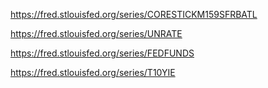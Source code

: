 https://fred.stlouisfed.org/series/CORESTICKM159SFRBATL

https://fred.stlouisfed.org/series/UNRATE

https://fred.stlouisfed.org/series/FEDFUNDS

https://fred.stlouisfed.org/series/T10YIE